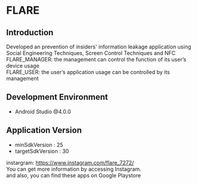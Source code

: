 FLARE
========
Introduction
--------
Developed an prevention of insiders' information leakage application using Social Engineering Techniques, Screen Control Techniques and NFC <br />
FLARE_MANAGER: the management can control the function of its user’s device usage <br />
FLARE_USER: the user’s application usage can be controlled by its management <br />

Development Environment
--------
- Android Studio @4.0.0

Application Version
---------
- minSdkVersion : 25
- targetSdkVersion : 30


instargram: https://www.instagram.com/flare_7272/  
You can get more information by accessing Instagram.<br />
and also, you can find these apps on Google Playstore
